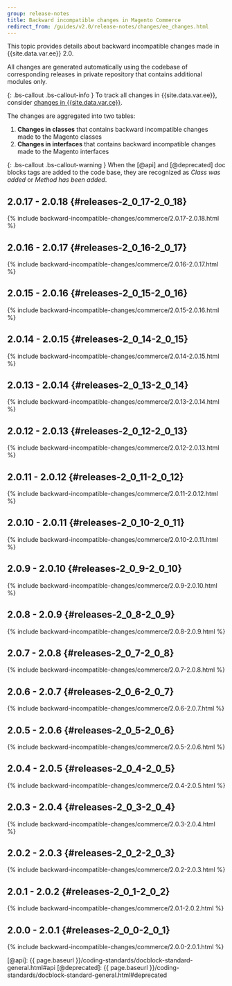 ```yaml
---
group: release-notes
title: Backward incompatible changes in Magento Commerce
redirect_from: /guides/v2.0/release-notes/changes/ee_changes.html
---
```


This topic provides details about backward incompatible changes made in {{site.data.var.ee}} 2.0.

All changes are generated automatically using the codebase of corresponding releases in private repository that contains additional modules only.

{: .bs-callout .bs-callout-info }
To track all changes in {{site.data.var.ee}}, consider [changes in {{site.data.var.ce}}].

The changes are aggregated into two tables:

1. **Changes in classes** that contains backward incompatible changes made to the Magento classes
2. **Changes in interfaces** that contains backward incompatible changes made to the Magento interfaces

{: .bs-callout .bs-callout-warning }
When the [@api] and [@deprecated] doc blocks tags are added to the code base, they are recognized as _Class was added_ or _Method has been added_.

## 2.0.17 - 2.0.18 {#releases-2_0_17-2_0_18}

{% include backward-incompatible-changes/commerce/2.0.17-2.0.18.html %}

## 2.0.16 - 2.0.17 {#releases-2_0_16-2_0_17}

{% include backward-incompatible-changes/commerce/2.0.16-2.0.17.html %}

## 2.0.15 - 2.0.16 {#releases-2_0_15-2_0_16}

{% include backward-incompatible-changes/commerce/2.0.15-2.0.16.html %}

## 2.0.14 - 2.0.15 {#releases-2_0_14-2_0_15}

{% include backward-incompatible-changes/commerce/2.0.14-2.0.15.html %}

## 2.0.13 - 2.0.14 {#releases-2_0_13-2_0_14}

{% include backward-incompatible-changes/commerce/2.0.13-2.0.14.html %}

## 2.0.12 - 2.0.13 {#releases-2_0_12-2_0_13}

{% include backward-incompatible-changes/commerce/2.0.12-2.0.13.html %}

## 2.0.11 - 2.0.12 {#releases-2_0_11-2_0_12}

{% include backward-incompatible-changes/commerce/2.0.11-2.0.12.html %}

## 2.0.10 - 2.0.11 {#releases-2_0_10-2_0_11}

{% include backward-incompatible-changes/commerce/2.0.10-2.0.11.html %}

## 2.0.9 - 2.0.10 {#releases-2_0_9-2_0_10}

{% include backward-incompatible-changes/commerce/2.0.9-2.0.10.html %}

## 2.0.8 - 2.0.9 {#releases-2_0_8-2_0_9}

{% include backward-incompatible-changes/commerce/2.0.8-2.0.9.html %}

## 2.0.7 - 2.0.8 {#releases-2_0_7-2_0_8}

{% include backward-incompatible-changes/commerce/2.0.7-2.0.8.html %}

## 2.0.6 - 2.0.7 {#releases-2_0_6-2_0_7}

{% include backward-incompatible-changes/commerce/2.0.6-2.0.7.html %}

## 2.0.5 - 2.0.6 {#releases-2_0_5-2_0_6}

{% include backward-incompatible-changes/commerce/2.0.5-2.0.6.html %}

## 2.0.4 - 2.0.5 {#releases-2_0_4-2_0_5}

{% include backward-incompatible-changes/commerce/2.0.4-2.0.5.html %}

## 2.0.3 - 2.0.4 {#releases-2_0_3-2_0_4}

{% include backward-incompatible-changes/commerce/2.0.3-2.0.4.html %}

## 2.0.2 - 2.0.3 {#releases-2_0_2-2_0_3}

{% include backward-incompatible-changes/commerce/2.0.2-2.0.3.html %}

## 2.0.1 - 2.0.2 {#releases-2_0_1-2_0_2}

{% include backward-incompatible-changes/commerce/2.0.1-2.0.2.html %}

## 2.0.0 - 2.0.1 {#releases-2_0_0-2_0_1}

{% include backward-incompatible-changes/commerce/2.0.0-2.0.1.html %}

<!-- LINK DEFINITIONS -->

[changes in {{site.data.var.ce}}]: ./open-source.html
[@api]: {{ page.baseurl }}/coding-standards/docblock-standard-general.html#api
[@deprecated]: {{ page.baseurl }}/coding-standards/docblock-standard-general.html#deprecated
